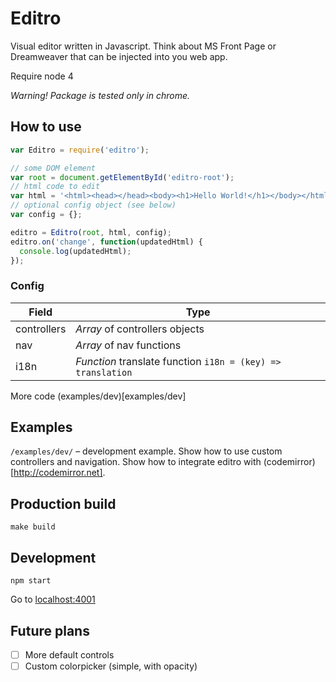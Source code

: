 # Editro
Visual editor written in Javascript. Think about MS Front Page or Dreamweaver that can be injected into you web app.

Require node 4

*Warning! Package is tested only in chrome.*

## How to use
```javascript
var Editro = require('editro');

// some DOM element
var root = document.getElementById('editro-root');
// html code to edit
var html = '<html><head></head><body><h1>Hello World!</h1></body></html>';
// optional config object (see below)
var config = {};

editro = Editro(root, html, config);
editro.on('change', function(updatedHtml) {
  console.log(updatedHtml);
});
```

### Config
| Field | Type |
|-------|------|
| controllers | *Array* of controllers objects |
| nav | *Array* of nav functions |
| i18n | *Function* translate function `i18n = (key) => translation` |

More code (examples/dev)[examples/dev]

## Examples
`/examples/dev/` – development example. Show how to use custom controllers and navigation. Show how to integrate editro with (codemirror)[http://codemirror.net].


## Production build
```
make build
```

## Development
```
npm start
```
Go to [localhost:4001](http://localhost:4001/)

## Future plans
- [ ] More default controls
- [ ] Custom colorpicker (simple, with opacity)
